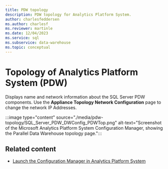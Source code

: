 ```yaml
---
title: PDW topology
description: PDW topology for Analytics Platform System.
author: charlesfeddersen
ms.author: charlesf
ms.reviewer: martinle
ms.date: 12/04/2023
ms.service: sql
ms.subservice: data-warehouse
ms.topic: conceptual
---
```


# Topology of Analytics Platform System (PDW)
Displays name and network information about the SQL Server PDW components. Use the **Appliance Topology Network Configuration** page to change the network IP Addresses.  
  
:::image type="content" source="./media/pdw-topology/SQL_Server_PDW_DWConfig_PDWTop.png" alt-text="Screenshot of the Microsoft Analytics Platform System Configuration Manager, showing the Parallel Data Warehouse topology page.":::

## Related content

- [Launch the Configuration Manager in Analytics Platform System](launch-the-configuration-manager.md)
